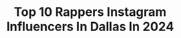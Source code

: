 ---
title: Top 10 Rappers Instagram Influencers In Dallas In 2024
description: >-
  Find top rappers Instagram influencers in Dallas in 2024. Most popular hashtags: #explore #dallas #rapper #explorepage.
platform: Instagram
hits: 29
text_top: Discover the most popular Instagram accounts on inBeat.
text_bottom: Our platform has 29 Instagram influencers like this in Dallas, United States for you to work with.
profiles:
  - username: "ahaygan"
    fullname: >-
      A Haygan ☥♎
    bio: >-
      Bookings/Features Contact ahaygan@gmail.com 👻 SC: ahaygan #Next2Me Ft. @robingpoetry On All Platforms 🔽🔽🔽
    location: "United States"
    followers: 14783
    engagement: 125
    commentsToLikes: 0.117829
    id: ck5qbpiz1mr9i0i11pbjcg0jl
    verified: false
    hashtags: "#drakebell, #drakelyrics, #vybes, #countrymusicforever"
  - username: "mack_a_fool"
    fullname: >-
      Mack
    bio: >-
      👑 🐐"Fuck boundaries"🐐 Comedian/Actor/Rapper/Writer 📍Dallas,TX 📖DM for Booking ⬇️MERCH BELOW⬇️
    location: "United States"
    followers: 78520
    engagement: 228
    commentsToLikes: 0.090102
    id: ck8t2j8i9zpgr0j78gjpsiy24
    verified: false
    hashtags: "#wshh, #hoodcomedy, #bigrimracing, #quartermile"
  - username: "cstruggs232"
    fullname: >-
      C.Struggs
    bio: >-
      "hardest rapper out of Dallas Tx" 75232 da zip booking CloneFreeMusic@gmail.com leave name n # #CFG #Blackbottleboys #TripleD
    location: "United States"
    followers: 107959
    engagement: 39
    commentsToLikes: 0.029823
    id: ck5bvei0fjhz20i11umykliwp
    verified: false
    hashtags: "#longlivecstruggs, #clonefree, #tbt, #llcstruggs"
  - username: "haveubeenmuffd"
    fullname: >-
      👑Muffin..the Stylist👑
    bio: >-
      •DFW...Top Weave Specialist & Wig Maker •Salon Owner (no waiting) •Business Page @muffdhairco •Order Hair & Book Appts ⬇️
    location: "United States"
    followers: 26313
    engagement: 207
    commentsToLikes: 0.072320
    id: ckap1d4oiu2vv0i78a42qfzgc
    verified: false
    hashtags: "#jerseemack, #dallashairstylist, #junebugchallenge, #dallastx"
  - username: "charlidafp"
    fullname: >-
      Charli D’amelio FP 🍓
    bio: >-
      Daily content 🔥❤️ Follow for more! ❤️ ✨DM FOR PROMOS✨
    location: "United States"
    followers: 44797
    engagement: 854
    commentsToLikes: 0.014598
    id: ck9hb2vggf5s60j78ilzhht8a
    verified: false
    hashtags: "#charlidamelioedit, #tiktokdance, #charlidameliofan, #charlidamelioedits"
  - username: "abfromtx"
    fullname: >-
      Adrion Butler
    bio: >-
      Christian Rapper @seaqmanagement Graphic Designer Sneakerhead Brand Owner @ongoduniversity Godmade Muzic
    location: "United States"
    followers: 15711
    engagement: 185
    commentsToLikes: 0.148174
    id: ckmw1fo0z7gc00j23hd1d3y0b
    verified: false
    hashtags: "#dallasdance, #newmusic, #freestyle, #dallas"
  - username: "aimpointphoto"
    fullname: >-
      Atlanta Photographer
    bio: >-
      Name: Aim Crawford #Atlantaphotographer #Lifecoach @Canonusa R5 shooter. DM to Booking ✈️ #ATL/NY/LA/SAT Pilot👨🏾‍✈️ @aimcrawford on CL¥BH0¥$E
    location: "United States"
    followers: 43121
    engagement: 170
    commentsToLikes: 0.079832
    id: ck15tqc2gjdgl0i19kotxkg57
    verified: false
    hashtags: "#aimpointphoto, #blackhair, #blackhairstylist, #atlantaheadshotphotographer"
  - username: "demolaviolinist"
    fullname: >-
      Demola
    bio: >-
      Welcome to my World 🎙️🎻🎵🌟. DM for Booking inquiry Stream my Music . Click on this link ⬇️⬇️⬇️
    location: "United States"
    followers: 168379
    engagement: 61
    commentsToLikes: 0.039538
    id: ck8wdbu2bdm0d0j78nc2caqk4
    verified: true
    hashtags: "#musiclovers, #candyshop, #c300, #christmasconcert"
  - username: "breeebomb"
    fullname: >-
      BreeeBand$
    bio: >-
      👑 || 💕 Southern Bell Raising Hell DTX ✈️ HTX || Pretty Paid ENT 🎀 Follow my music page @prettypaid.ent #Model #Rapper #Music
    location: "United States"
    followers: 7003
    engagement: 519
    commentsToLikes: 0.056804
    id: ckap1efy7u8q10i78p10cs349
    verified: false
    hashtags: "#views, #atlantahair, #southbeach, #houstonhair"
  - username: "cassimonae"
    fullname: >-
      𝓒𝓪𝓼𝓼𝓲 𝓜𝓸𝓷𝓪𝓮
    bio: >-
      Dallas, TX 📍 📷 Published Model 👻Snapchat: cassimonae1 💌 Email for booking +rates (collabs) cassi.monae@yahoo.com or DM
    location: "United States"
    followers: 5923
    engagement: 1006
    commentsToLikes: 0.039780
    id: ck5hocasspbc40i115patezsl
    verified: false
    hashtags: "#selfie, #likesforlike, #latinas, #explorepage"
---